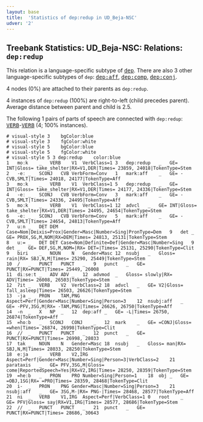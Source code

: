 ```yaml
---
layout: base
title:  'Statistics of dep:redup in UD_Beja-NSC'
udver: '2'
---
```


## Treebank Statistics: UD_Beja-NSC: Relations: `dep:redup`

This relation is a language-specific subtype of <tt><a href="bej_nsc-dep-dep.html">dep</a></tt>.
There are also 3 other language-specific subtypes of `dep`: <tt><a href="bej_nsc-dep-dep-aff.html">dep:aff</a></tt>, <tt><a href="bej_nsc-dep-dep-comp.html">dep:comp</a></tt>, <tt><a href="bej_nsc-dep-dep-conj.html">dep:conj</a></tt>.

4 nodes (0%) are attached to their parents as `dep:redup`.

4 instances of `dep:redup` (100%) are right-to-left (child precedes parent).
Average distance between parent and child is 2.5.

The following 1 pairs of parts of speech are connected with `dep:redup`: <tt><a href="bej_nsc-pos-VERB.html">VERB</a></tt>-<tt><a href="bej_nsc-pos-VERB.html">VERB</a></tt> (4; 100% instances).


~~~ conllu
# visual-style 3	bgColor:blue
# visual-style 3	fgColor:white
# visual-style 5	bgColor:blue
# visual-style 5	fgColor:white
# visual-style 5 3 dep:redup	color:blue
1	moːk	_	VERB	V1	VerbClass=1	3	dep:redup	_	GE= INT|Gloss= take_shelter|RX=V1,DER|Times= 23859, 24018|TokenType=Stem
2	-eː	_	SCONJ	CVB	VerbForm=Conv	1	mark:aff	_	GE= -CVB,SMLT|Times= 24018, 24177|TokenType=Aff
3	moːk	_	VERB	V1	VerbClass=1	5	dep:redup	_	GE= INT|Gloss= take_shelter|RX=V1,DER|Times= 24177, 24336|TokenType=Stem
4	-eː	_	SCONJ	CVB	VerbForm=Conv	3	mark:aff	_	GE= -CVB,SMLT|Times= 24336, 24495|TokenType=Aff
5	moːk	_	VERB	V1	VerbClass=1	12	advcl	_	GE= INT|Gloss= take_shelter|RX=V1,DER|Times= 24495, 24654|TokenType=Stem
6	-eː	_	SCONJ	CVB	VerbForm=Conv	5	mark:aff	_	GE= -CVB,SMLT|Times= 24654, 24813|TokenType=Aff
7	uːn	_	DET	DEM	Case=Nom|Deixis=Prox|Gender=Masc|Number=Sing|PronType=Dem	9	det	_	GE= PROX,SG,M,NOM|RX=DEM|Times= 24813, 25131|TokenType=Stem
8	uː=	_	DET	DET	Case=Nom|Definite=Def|Gender=Masc|Number=Sing	9	det	_	GE= DEF,SG,M,NOM=|RX= DET=|Times= 25131, 25290|TokenType=Clit
9	biri	_	NOUN	N	Gender=Masc	12	nsubj	_	Gloss= rain|RX= SBJ,N,M|Times= 25290, 25449|TokenType=Stem
10	/	_	PUNCT	PUNCT	_	9	punct	_	GE= PUNCT|RX=PUNCT|Times= 25449, 26008
11	diːseːt	_	ADV	ADV	_	12	advmod	_	Gloss= slowly|RX= ADV|Times= 26008, 26503|TokenType=Stem
12	ʔit	_	VERB	V2	VerbClass=2	18	advcl	_	GE= V2|Gloss= fall_asleep|Times= 26503, 26626|TokenType=Stem
13	-ja	_	PRON	TAM,PNG	Aspect=Perf|Gender=Masc|Number=Sing|Person=3	12	nsubj:aff	_	GE= -PFV,3SG,M|RX= -TAM,PNG|Times= 26626, 26750|TokenType=Aff
14	-n	_	X	NP	_	12	dep:aff	_	GE= -L|Times= 26750, 26874|TokenType=Aff
15	=hoːb	_	SCONJ	CONJ	_	12	mark	_	GE= =CONJ|Gloss= =when|Times= 26874, 26998|TokenType=Clit
16	//	_	PUNCT	PUNCT	_	12	punct	_	GE= PUNCT|RX=PUNCT|Times= 26998, 28033
17	tak	_	NOUN	N	Gender=Masc	18	nsubj	_	Gloss= man|RX= SBJ,N,M|Times= 28033, 28250|TokenType=Stem
18	eːja	_	VERB	V2,IRG	Aspect=Perf|Gender=Masc|Number=Sing|Person=3|VerbClass=2	21	parataxis	_	GE= PFV,3SG,M|Gloss= come|ReportedSpeech=Yes|RX=V2,IRG|Times= 28250, 28359|TokenType=Stem
19	=heːb	_	PRON	PRO	Number=Sing|Person=1	18	obj	_	GE= =OBJ,1SG|RX= =PRO|Times= 28359, 28468|TokenType=Clit
20	i-	_	PRON	PNG	Gender=Masc|Number=Sing|Person=3	21	nsubj:aff	_	GE= 3SG,M-|RX= PNG-|Times= 28468, 28577|TokenType=Aff
21	ni	_	VERB	V1,IRG	Aspect=Perf|VerbClass=1	0	root	_	GE= PFV|Gloss= say|RX=V1,IRG|Times= 28577, 28686|TokenType=Stem
22	//	_	PUNCT	PUNCT	_	21	punct	_	GE= PUNCT|RX=PUNCT|Times= 28686, 30643

~~~



